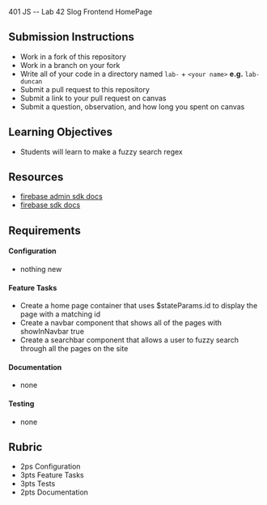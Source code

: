 401 JS --  Lab 42 Slog Frontend HomePage

## Submission Instructions
  * Work in a fork of this repository
  * Work in a branch on your fork
  * Write all of your code in a directory named `lab-` + `<your name>` **e.g.** `lab-duncan`
  * Submit a pull request to this repository
  * Submit a link to your pull request on canvas
  * Submit a question, observation, and how long you spent on canvas  
  
## Learning Objectives  
* Students will learn to make a fuzzy search regex

## Resources  
* [firebase admin sdk docs](https://firebase.google.com/docs/admin/setup)
* [firebase sdk docs](https://firebase.google.com/docs/web/setup)

## Requirements  
#### Configuration  
* nothing new
 
#### Feature Tasks  
* Create a home page container that uses $stateParams.id to display the page with a matching id
* Create a navbar component that shows all of the pages with showInNavbar true
* Create a searchbar component that allows a user to fuzzy search through all the pages on the site
  
####  Documentation  
* none

#### Testing  
* none

## Rubric  
* 2ps Configuration
* 3pts Feature Tasks
* 3pts Tests
* 2pts Documentation

<!-- links --> 
